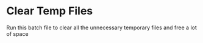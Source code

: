 # Clear Temp Files
Run this batch file to clear all the unnecessary temporary files and free a lot of space
